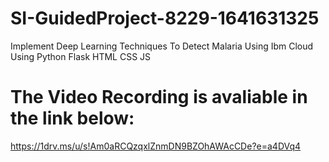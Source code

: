 # SI-GuidedProject-8229-1641631325
Implement Deep Learning Techniques To Detect Malaria Using Ibm Cloud<br />
Using Python Flask HTML CSS JS<br />
# The Video Recording is avaliable in the link below:<br />
https://1drv.ms/u/s!Am0aRCQzqxlZnmDN9BZOhAWAcCDe?e=a4DVq4
